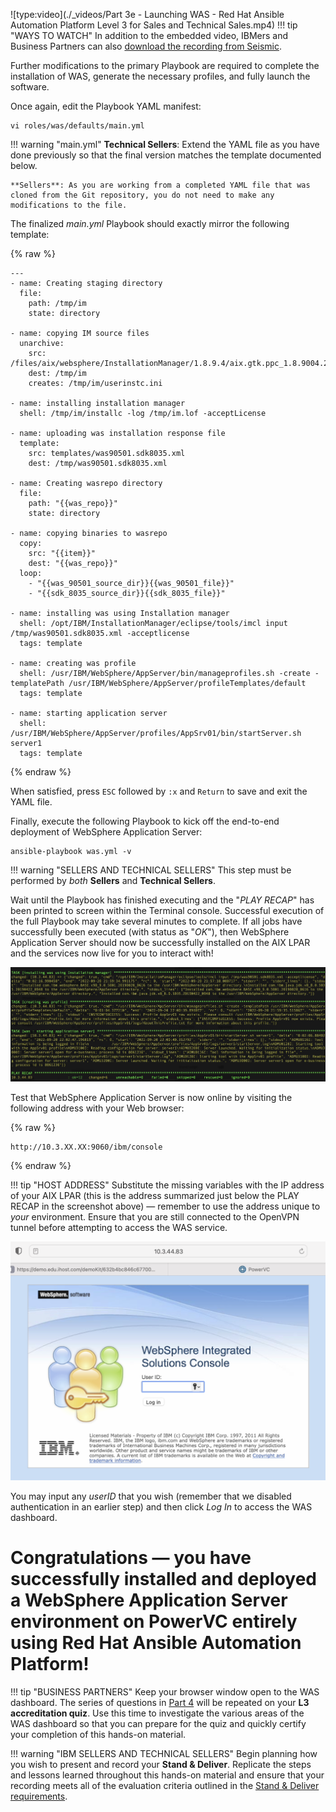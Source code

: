 ![type:video](./_videos/Part 3e - Launching WAS - Red Hat Ansible Automation Platform Level 3 for Sales and Technical Sales.mp4)
!!! tip "WAYS TO WATCH"
    In addition to the embedded video, IBMers and Business Partners can also <a href="https://ibm.seismic.com/Link/Content/DCdhQRCMq9R4fG4MRdCgqFmPDPWG" target="_blank">download the recording from Seismic</a>.

Further modifications to the primary Playbook are required to complete the installation of WAS, generate the necessary profiles, and fully launch the software.

Once again, edit the Playbook YAML manifest:

```
vi roles/was/defaults/main.yml
```

!!! warning "main.yml"
    **Technical Sellers**: Extend the YAML file as you have done previously so that the final version matches the template documented below.

    **Sellers**: As you are working from a completed YAML file that was cloned from the Git repository, you do not need to make any modifications to the file.

The finalized *main.yml* Playbook should exactly mirror the following template:

{% raw %}
```
---
- name: Creating staging directory
  file:
    path: /tmp/im
    state: directory

- name: copying IM source files
  unarchive:
    src: /files/aix/websphere/InstallationManager/1.8.9.4/aix.gtk.ppc_1.8.9004.20190423_2015.zip
    dest: /tmp/im
    creates: /tmp/im/userinstc.ini

- name: installing installation manager
  shell: /tmp/im/installc -log /tmp/im.lof -acceptLicense

- name: uploading was installation response file
  template:
    src: templates/was90501.sdk8035.xml
    dest: /tmp/was90501.sdk8035.xml

- name: Creating wasrepo directory
  file:
    path: "{{was_repo}}"
    state: directory

- name: copying binaries to wasrepo
  copy:
    src: "{{item}}"
    dest: "{{was_repo}}"
  loop:
    - "{{was_90501_source_dir}}{{was_90501_file}}"
    - "{{sdk_8035_source_dir}}{{sdk_8035_file}}"

- name: installing was using Installation manager
  shell: /opt/IBM/InstallationManager/eclipse/tools/imcl input /tmp/was90501.sdk8035.xml -acceptlicense
  tags: template

- name: creating was profile
  shell: /usr/IBM/WebSphere/AppServer/bin/manageprofiles.sh -create -templatePath /usr/IBM/WebSphere/AppServer/profileTemplates/default
  tags: template

- name: starting application server
  shell: /usr/IBM/WebSphere/AppServer/profiles/AppSrv01/bin/startServer.sh server1
  tags: template
```
{% endraw %}

When satisfied, press ```ESC``` followed by ```:x``` and ```Return``` to save and exit the YAML file.

Finally, execute the following Playbook to kick off the end-to-end deployment of WebSphere Application Server:

```
ansible-playbook was.yml -v
```
!!! warning "SELLERS AND TECHNICAL SELLERS"
    This step must be performed by *both* **Sellers** and **Technical Sellers**.

Wait until the Playbook has finished executing and the "*PLAY RECAP*" has been printed to screen within the Terminal console. Successful execution of the full Playbook may take several minutes to complete. If all jobs have successfully been executed (with status as "*OK*"), then WebSphere Application Server should now be successfully installed on the AIX LPAR and the services now live for you to interact with!

![](_attachments/part3_figure7.png)

Test that WebSphere Application Server is now online by visiting the following address with your Web browser:

{% raw %}
```
http://10.3.XX.XX:9060/ibm/console
```
{% endraw %}

!!! tip "HOST ADDRESS"
    Substitute the missing variables with the IP address of your AIX LPAR (this is the address summarized just below the PLAY RECAP in the screenshot above) — remember to use the address unique to *your* environment. Ensure that you are still connected to the OpenVPN tunnel before attempting to access the WAS service.

![](_attachments/part3_figure8.png)

You may input any *userID* that you wish (remember that we disabled authentication in an earlier step) and then click *Log In* to access the WAS dashboard.

#
# **Congratulations** — you have successfully installed and deployed a WebSphere Application Server environment on PowerVC entirely using Red Hat Ansible Automation Platform!

!!! tip "BUSINESS PARTNERS"
    Keep your browser window open to the WAS dashboard. The series of questions in <a href="https://ibm.github.io/Ansible-Automation-Platform-L3/Part%204/01%20Business%20Partner%20Accreditation/" target="_blank">Part 4</a> will be repeated on your **L3 accreditation quiz**. Use this time to investigate the various areas of the WAS dashboard so that you can prepare for the quiz and quickly certify your completion of this hands-on material.

!!! warning "IBM SELLERS AND TECHNICAL SELLERS"
    Begin planning how you wish to present and record your **Stand & Deliver**. Replicate the steps and lessons learned throughout this hands-on material and ensure that your recording meets all of the evaluation criteria outlined in the <a href="https://ibm.github.io/Ansible-Automation-Platform-L3/Part%204/02%20IBMer%20Accreditation/" target="_blank">Stand & Deliver requirements</a>.

